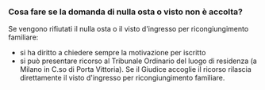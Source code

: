 ### Cosa fare se la domanda di nulla osta o visto non è accolta?

Se vengono rifiutati il nulla osta o il visto d'ingresso per
ricongiungimento familiare:

- si ha diritto a chiedere sempre la motivazione per iscritto
- si può presentare ricorso al Tribunale Ordinario del luogo di residenza (a Milano in C.so di Porta Vittoria).
Se il Giudice accoglie il ricorso rilascia direttamente il visto
d'ingresso per ricongiungimento familiare.